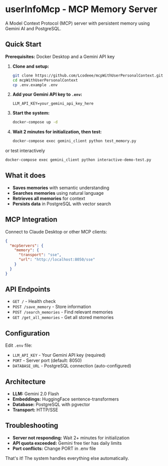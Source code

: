 # userInfoMcp - MCP Memory Server

A Model Context Protocol (MCP) server with persistent memory using Gemini AI and PostgreSQL.

## Quick Start

**Prerequisites:** Docker Desktop and a Gemini API key

1. **Clone and setup:**
   ```bash
   git clone https://github.com/Lcodeee/mcpWithUserPersonalContext.git
   cd mcpWithUserPersonalContext
   cp .env.example .env
   ```

2. **Add your Gemini API key to `.env`:**
   ```env
   LLM_API_KEY=your_gemini_api_key_here
   ```

3. **Start the system:**
   ```bash
   docker-compose up -d
   ```

4. **Wait 2 minutes for initialization, then test:**
   ```bash
   docker-compose exec gemini_client python test_memory.py
   ```
or test interactively
   ```bash
   docker-compose exec gemini_client python interactive-demo-test.py
   ```

   



## What it does

- **Saves memories** with semantic understanding
- **Searches memories** using natural language
- **Retrieves all memories** for context
- **Persists data** in PostgreSQL with vector search

## MCP Integration

Connect to Claude Desktop or other MCP clients:

```json
{
  "mcpServers": {
    "memory": {
      "transport": "sse",
      "url": "http://localhost:8050/sse"
    }
  }
}
```

## API Endpoints

- `GET /` - Health check
- `POST /save_memory` - Store information
- `POST /search_memories` - Find relevant memories  
- `GET /get_all_memories` - Get all stored memories

## Configuration

Edit `.env` file:
- `LLM_API_KEY` - Your Gemini API key (required)
- `PORT` - Server port (default: 8050)
- `DATABASE_URL` - PostgreSQL connection (auto-configured)

## Architecture

- **LLM:** Gemini 2.0 Flash
- **Embeddings:** HuggingFace sentence-transformers
- **Database:** PostgreSQL with pgvector
- **Transport:** HTTP/SSE

## Troubleshooting

- **Server not responding:** Wait 2+ minutes for initialization
- **API quota exceeded:** Gemini free tier has daily limits
- **Port conflicts:** Change PORT in .env file

That's it! The system handles everything else automatically.